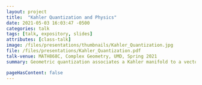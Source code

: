 ```yaml
---
layout: project 
title:  "Kahler Quantization and Physics"
date: 2021-05-03 16:03:47 -0500
categories: talk
tags: [talk, expository, slides]
attributes: [class-talk]
image: /files/presentations/thumbnails/Kahler_Quantization.jpg
file: /files/presentations/Kahler_Quantization.pdf
talk-venue: MATH868C, Complex Geometry, UMD, Spring 2021
summary: Geometric quantization associates a Kahler manifold to a vector space of holomorphic sections of a line bundle. By taking higher and higher powers of the line bundle, there are more and more holomorphic sections. In the limit, each point on the manifold sits in CP infinity by the Kodira embedding. These are coherent states, acting as quantum analogous of a classical point particle. This strategy is very useful in pure Kahler geometry.

pageHasContent: false
---
```

